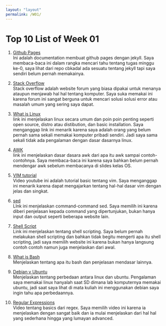 ```yaml
---
layout: "layout"
permalink: /W01/
---
```


# Top 10 List of Week 01

1. [Github Pages](https://docs.github.com/en/github/working-with-github-pages/creating-a-github-pages-site-with-jekyll)<br>
Ini adalah documentation membuat github pages dengan jekyll.
Saya membaca-baca ini dalam rangka mencari tahu tentang tugas minggu ke-0, saya lihat dari repo cbkadal ada sesuatu tentang jekyll tapi saya sendiri belum pernah memakainya.

2. [Stack Overflow](https://stackoverflow.com/)<br>
Stack overflow adalah website forum yang biasa dipakai untuk menanya ataupun menjawab hal hal tentang komputer. 
Saya suka memakai ini karena forum ini sangat berguna untuk mencari solusi solusi error atau masalah umum yang sering saya dapat.

3. [What is Linux](https://www.linux.com/what-is-linux/)<br>
link ini menjelaskan linux secara umum dan poin poin penting seperti open source, distro atau distibution, dan basic installation.
Saya menganggap link ini menarik karena saya adalah orang yang belum pernah sama sekali memakai komputer pribadi sendiri. Jadi saya sama sekali tidak ada pengalaman dengan dasar dasarnya linux.

4. [AWK](https://www.tutorialspoint.com/awk/index.htm)<br>
link ini menjelaskan dasar dasara awk dari apa itu awk sampai contoh-contohnya.
Saya membaca-baca ini karena saya bahkan belum pernah mendengar awk sebelum membacanya di slides kelas OS.

5. [VIM tutorial](https://www.youtube.com/watch?v=ggSyF1SVFr4&ab_channel=tutoriaLinux)<br>
Video youtube ini adalah tutorial basic tentang vim.
Saya menganggap ini menarik karena dapat mengajarkan tentang hal-hal dasar vim dengan jelas dan singkat.

6. [sed](https://www.geeksforgeeks.org/sed-command-in-linux-unix-with-examples/)<br>
LInk ini menjelaskan command-command sed.
Saya memilih ini karena diberi penjelasan kepada command yang dipertunjukan, bukan hanya input dan output seperti beberapa website lain.

7. [Shell Script](https://www.shellscript.sh/)<br>
Link ini menjelaskan tentang shell scripting.
Saya belum pernah melakukan shell scripting dan bahkan tidak begitu mengerti apa itu shell scripting, jadi saya memilih website ini karena bukan hanya langsung contoh contoh namun juga menjelaskan dari awal.

8. [What is Bash](https://opensource.com/resources/what-bash)<br>
Menjelaskan tentang apa itu bash dan penjelasan mendasar lainnya.


9. [Debian v Ubuntu](https://linuxconfig.org/debian-vs-ubuntu)<br>
Menjelaskan tentang perbedaan antara linux dan ubuntu.
Pengalaman saya memakai linux hanyalah saat SD dimana lab komputernya memakai ubuntu, jadi saat saya lihat di mata kuliah ini menggunakan debian saya ingin tahu apa perbedaannya.

10. [Regular Expressions](https://www.youtube.com/watch?v=rhzKDrUiJVk&ab_channel=WebDevSimplified)<br>
Video tentang basics dari regex.
Saya memilih video ini karena ia menjelaskan dengan sangat baik dan ia mulai menjelaskan dari hal hal yang sederhana hingga yang lumayan advanced.